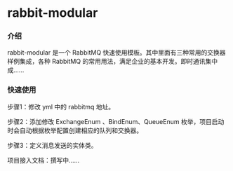 # rabbit-modular

### 介绍

rabbit-modular 是一个 RabbitMQ 快速使用模板。其中里面有三种常用的交换器样例集成，各种 RabbitMQ 的常用用法，满足企业的基本开发。即时通讯集中成……

### 快速使用

步骤1：修改 yml 中的 rabbitmq 地址。

步骤2：添加修改 ExchangeEnum 、BindEnum、QueueEnum 枚举，项目启动时会自动根据枚举配置创建相应的队列和交换器。

步骤3：定义消息发送的实体类。

项目接入文档：撰写中……
